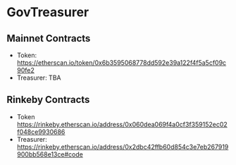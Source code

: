 # GovTreasurer

## Mainnet Contracts

  - Token: https://etherscan.io/token/0x6b3595068778dd592e39a122f4f5a5cf09c90fe2
  - Treasurer: TBA
  
 ## Rinkeby Contracts
  - Token https://rinkeby.etherscan.io/address/0x060dea069f4a0cf3f359152ec02f048ce9930686
  - Treasurer: https://rinkeby.etherscan.io/address/0x2dbc42ffb60d854c3e7eb267919900bb568e13ce#code

